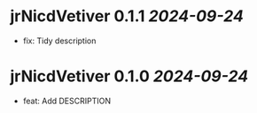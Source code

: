 # jrNicdVetiver 0.1.1 _2024-09-24_
  * fix: Tidy description

# jrNicdVetiver 0.1.0 _2024-09-24_
  * feat: Add DESCRIPTION
